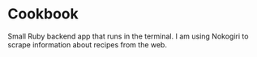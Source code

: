 # Cookbook

Small Ruby backend app that runs in the terminal. 
I am using Nokogiri to scrape information about recipes from the web.
